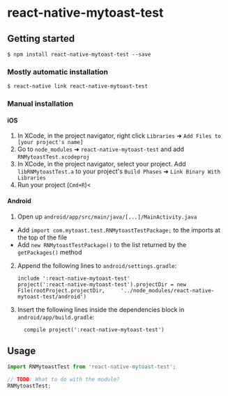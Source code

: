 
# react-native-mytoast-test

## Getting started

`$ npm install react-native-mytoast-test --save`

### Mostly automatic installation

`$ react-native link react-native-mytoast-test`

### Manual installation


#### iOS

1. In XCode, in the project navigator, right click `Libraries` ➜ `Add Files to [your project's name]`
2. Go to `node_modules` ➜ `react-native-mytoast-test` and add `RNMytoastTest.xcodeproj`
3. In XCode, in the project navigator, select your project. Add `libRNMytoastTest.a` to your project's `Build Phases` ➜ `Link Binary With Libraries`
4. Run your project (`Cmd+R`)<

#### Android

1. Open up `android/app/src/main/java/[...]/MainActivity.java`
  - Add `import com.mytoast.test.RNMytoastTestPackage;` to the imports at the top of the file
  - Add `new RNMytoastTestPackage()` to the list returned by the `getPackages()` method
2. Append the following lines to `android/settings.gradle`:
  	```
  	include ':react-native-mytoast-test'
  	project(':react-native-mytoast-test').projectDir = new File(rootProject.projectDir, 	'../node_modules/react-native-mytoast-test/android')
  	```
3. Insert the following lines inside the dependencies block in `android/app/build.gradle`:
  	```
      compile project(':react-native-mytoast-test')
  	```


## Usage
```javascript
import RNMytoastTest from 'react-native-mytoast-test';

// TODO: What to do with the module?
RNMytoastTest;
```
  